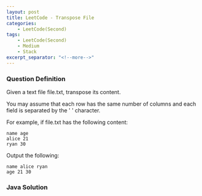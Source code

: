 ```yaml
---
layout: post
title: LeetCode - Transpose File
categories:
    - LeetCode(Second)
tags:
    - LeetCode(Second)
    - Medium
    - Stack
excerpt_separator: "<!--more-->"
---
```


### Question Definition
Given a text file file.txt, transpose its content.

You may assume that each row has the same number of columns and each field is separated by the ' ' character.

For example, if file.txt has the following content:
```
name age
alice 21
ryan 30
```
Output the following:
```
name alice ryan
age 21 30
```
### Java Solution
```java
```